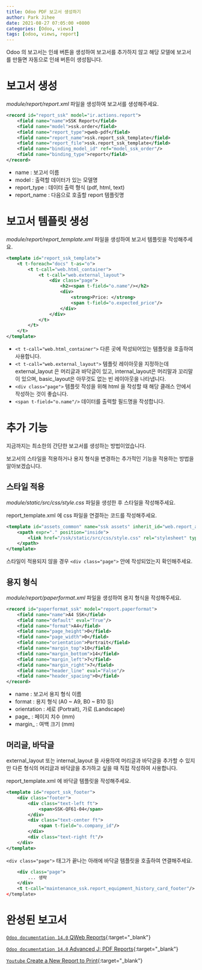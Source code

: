 ```yaml
---
title: Odoo PDF 보고서 생성하기
author: Park Jihee
date: 2021-08-27 07:05:00 +0800
categories: [Odoo, views]
tags: [odoo, views, report]
---
```


Odoo 의 보고서는 인쇄 버튼을 생성하여 보고서를 추가하지 않고 해당 모델에 보고서를 만들면 자동으로 인쇄 버튼이 생성됩니다.

# 보고서 생성

*module/report/report.xml* 파일을 생성하여 보고서를 생성해주세요.

```xml
<record id="report_ssk" model="ir.actions.report">
    <field name="name">SSK Report</field>
    <field name="model">ssk.order</field>
    <field name="report_type">qweb-pdf</field>
    <field name="report_name">ssk.report_ssk_template</field>
    <field name="report_file">ssk.report_ssk_template</field>
    <field name="binding_model_id" ref="model_ssk_order"/>
    <field name="binding_type">report</field>
</record>
```

- name : 보고서 이름
- model : 출력할 데이터가 있는 모델명
- report_type : 데이터 출력 형식 (pdf, html, text)
- report_name : 다음으로 호출할 report 템플릿명

# 보고서 템플릿 생성

*module/report/report_template.xml* 파일을 생성하여 보고서 템플릿을 작성해주세요.

```xml
<template id="report_ssk_template">
    <t t-foreach="docs" t-as="o">
        <t t-call="web.html_container">
            <t t-call="web.external_layout">
                <div class="page">
                    <h2><span t-field="o.name"/></h2>
                    <div>
                        <strong>Price: </strong>
                        <span t-field="o.expected_price"/>
                    </div>
                </div>
            </t>
        </t>
    </t>
</template>
```

- `<t t-call="web.html_container">` 다른 곳에 작성되어있는 템플릿을 호출하여 사용합니다.
- `<t t-call="web.external_layout">` 템플릿 레이아웃을 지정하는데 external_layout 은 머리글과 바닥글이 있고, internal_layout은 머리말과 꼬리말이 있으며, basic_layout은 아무것도 없는 빈 레이아웃을 나타냅니다.
- `<div class="page">` 템플릿 작성을 위해 html 을 작성할 때 해당 클래스 안에서 작성하는 것이 좋습니다.
- `<span t-field="o.name"/>` 데이터를 출력할 필드명을 작성합니다.

# 추가 기능

지금까지는 최소한의 간단한 보고서를 생성하는 방법이었습니다.

보고서의 스타일을 적용하거나 용지 형식을 변경하는 추가적인 기능을 적용하는 방법을 알아보겠습니다.

## 스타일 적용

*module/static/src/css/style.css* 파일을 생성한 후 스타일을 작성해주세요.

report_template.xml 에 css 파일을 연결하는 코드를 작성해주세요.

```xml
<template id="assets_common" name="ssk assets" inherit_id="web.report_assets_common">
    <xpath expr="." position="inside">
        <link href="/ssk/static/src/css/style.css" rel="stylesheet" type="text/css"/>
    </xpath>
</template>
```

스타일이 적용되지 않을 경우 `<div class="page">` 안에 작성되었는지 확인해주세요.

## 용지 형식

*module/report/paperformat.xml* 파일을 생성하여 용지 형식을 작성해주세요.

```xml
<record id="paperformat_ssk" model="report.paperformat">
    <field name="name">A4 SSK</field>
    <field name="default" eval="True"/>
    <field name="format">A4</field>
    <field name="page_height">0</field>
    <field name="page_width">0</field>
    <field name="orientation">Portrait</field>
    <field name="margin_top">10</field>
    <field name="margin_bottom">14</field>
    <field name="margin_left">7</field>
    <field name="margin_right">7</field>
    <field name="header_line" eval="False"/>
    <field name="header_spacing">0</field>
</record>
```

- name : 보고서 용지 형식 이름
- format : 용지 형식 (A0 ~ A9, B0 ~ B10 등)
- orientation : 세로 (Portrait), 가로 (Landscape)
- page_ : 페이지 치수 (mm)
- margin_ : 여백 크기 (mm)

## 머리글, 바닥글

external_layout 또는 internal_layout 을 사용하여 머리글과 바닥글을 추가할 수 있지만 다른 형식의 머리글과 바닥글을 추가하고 싶을 때 직접 작성하여 사용합니다.

report_template.xml 에 바닥글 템플릿을 작성해주세요.

```xml
<template id="report_ssk_footer">
    <div class="footer">
        <div class="text-left ft">
            <span>SSK-QF61-04</span>
        </div>
        <div class="text-center ft">
            <span t-field="o.company_id"/>
        </div>
        <div class="text-right ft"/>
    </div>
</template>
```

`<div class="page">` 태그가 끝나는 아래에 바닥글 템플릿을 호출하여 연결해주세요.

```xml
	<div class="page">
		... 생략
	</div>
	<t t-call="maintenance_ssk.report_equipment_history_card_footer"/>
</template>
```

# 완성된 보고서

[`Odoo documentation 14.0` QWeb Reports](https://www.odoo.com/documentation/14.0/developer/reference/addons/reports.html#reference-reports-report){:target="_blank"}

[`Odoo documentation 14.0` Advanced J: PDF Reports](https://www.odoo.com/documentation/14.0/developer/howtos/rdtraining/J_reports.html?highlight=report#additional-features){:target="_blank"}

[`Youtube` Create a New Report to Print](https://www.youtube.com/watch?v=SkKAXURqNfQ&ab_channel=OdooMates){:target="_blank"}
